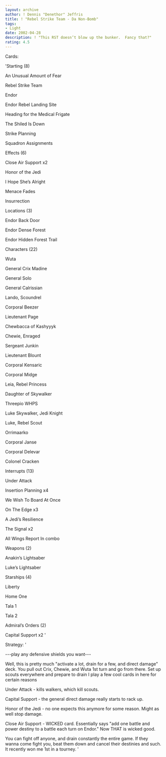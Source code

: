 ```yaml
---
layout: archive
author: ! Dennis "Denethor" Jeffris
title: ! "Rebel Strike Team - Da Non-Bomb"
tags:
- Light
date: 2002-04-28
description: ! "This RST doesn’t blow up the bunker.  Fancy that?"
rating: 4.5
---
```

Cards: 

'Starting (8)

An Unusual Amount of Fear

Rebel Strike Team

Endor

Endor Rebel Landing Site

Heading for the Medical Frigate

The Shiled Is Down

Strike Planning

Squadron Assignments


Effects (6)


Close Air Support x2

Honor of the Jedi

I Hope She’s Alright

Menace Fades

Insurrection


Locations (3)

Endor Back Door

Endor Dense Forest

Endor Hidden Forest Trail


Characters (22)

Wuta

General Crix Madine

General Solo

General Calrissian

Lando, Scoundrel

Corporal Beezer

Lieutenant Page

Chewbacca of Kashyyyk

Chewie, Enraged

Sergeant Junkin

Lieutenant Blount

Corporal Kensaric

Corporal Midge

Leia, Rebel Princess

Daughter of Skywalker

Threepio WHPS

Luke Skywalker, Jedi Knight

Luke, Rebel Scout

Orrimaarko

Corporal Janse

Corporal Delevar

Colonel Cracken


Interrupts (13)

Under Attack

Insertion Planning x4

We Wish To Board At Once

On The Edge x3

A Jedi’s Resilience

The Signal x2

All Wings Report In combo


Weapons (2)

Anakin’s Lightsaber

Luke’s Lightsaber


Starships (4)

Liberty

Home One

Tala 1

Tala 2


Admiral’s Orders (2)

Capital Support x2 '

Strategy: '

---play any defensive shields you want---


Well, this is pretty much "activate a lot, drain for a few, and direct damage" deck.  You pull out Crix, Chewie, and Wuta 1st turn and go from there.  Set up scouts everywhere and prepare to drain  I play a few cool cards in here for certain reasons


Under Attack - kills walkers, which kill scouts.

Capital Support - the general direct damage really starts to rack up.

Honor of the Jedi - no one expects this anymore for some reason.  Might as well stop damage.

Close Air Support - WICKED card.  Essentially says "add one battle and power destiny to a battle each turn on Endor."  Now THAT is wicked good.


You can fight off anyone, and drain constantly the entire game.  If they wanna come fight you, beat them down and cancel their destinies and such.  It recently won me 1st in a tourney. '